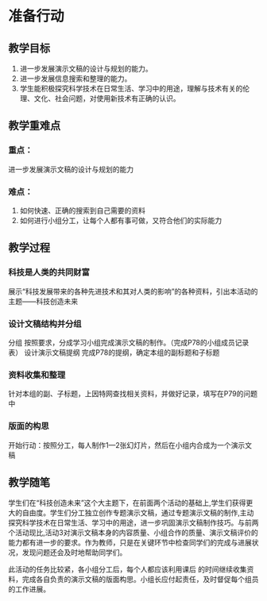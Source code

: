 # **准备行动**

## **教学目标**

1. 进一步发展演示文稿的设计与规划的能力。
2. 进一步发展信息搜索和整理的能力。
3. 学生能积极探究科学技术在日常生活、学习中的用途，理解与技术有关的伦理、文化、社会问题，对使用新技术有正确的认识。

## **教学重难点**

### **重点：**

进一步发展演示文稿的设计与规划的能力

### **难点：**

1. 如何快速、正确的搜索到自己需要的资料
2. 如何进行小组分工，让每个人都有事可做，又符合他们的实际能力

## **教学过程**

### **科技是人类的共同财富**

展示“科技发展带来的各种先进技术和其对人类的影响”的各种资料，引出本活动的主题——科技创造未来

### **设计文稿结构并分组**

分组
按照要求，分成学习小组完成演示文稿的制作。（完成P78的小组成员记录表）
设计演示文稿提纲
完成P78的提纲，确定本组的副标题和子标题

### **资料收集和整理**

针对本组的副、子标题，上因特网查找相关资料，并做好记录，填写在P79的问题中

### **版面的构思**

开始行动：按照分工，每人制作1—2张幻灯片，然后在小组内合成为一个演示文稿

## **教学随笔**

学生们在“科技创造未来”这个大主题下，在前面两个活动的基础上,学生们获得更大的自由度。学生们分工独立创作专题演示文稿，通过专题演示文稿的制作,主动探究科学技术在日常生活、学习中的用途，进一步巩固演示文稿制作技巧。与前两个活动现比,活动3对演示文稿本身的内容质量、小组合作的质量、演示文稿评价的能力都有进一步的要求。作为教师，只是在关键环节中检查同学们的完成与进展状况，发现问题还会及时地帮助同学们。

此活动的任务比较紧，各小组分工后，每个人都应该利用课后 的时间继续收集资料，完成各自负责的演示文稿的版面构思。小组长应付起责任，及时督促每个组员的工作进展。